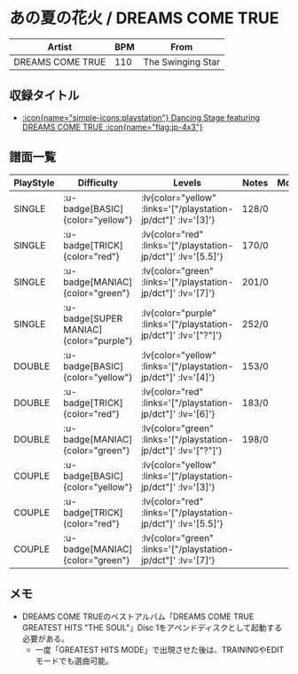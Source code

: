 # あの夏の花火 / DREAMS COME TRUE

|Artist|BPM|From|
|------|---|----|
|DREAMS COME TRUE|110|The Swinging Star|

## 収録タイトル

- [ :icon{name="simple-icons:playstation"} Dancing Stage featuring DREAMS COME TRUE :icon{name="flag:jp-4x3"} ](/playstation-jp/dct)

## 譜面一覧

|PlayStyle|Difficulty|Levels|Notes|Movie|
|---------|----------|------|-----|-----|
|SINGLE| :u-badge[BASIC]{color="yellow"} | :lv{color="yellow" :links='["/playstation-jp/dct"]' :lv='[3]'} |128/0||
|SINGLE| :u-badge[TRICK]{color="red"} | :lv{color="red" :links='["/playstation-jp/dct"]' :lv='[5.5]'} |170/0||
|SINGLE| :u-badge[MANIAC]{color="green"} | :lv{color="green" :links='["/playstation-jp/dct"]' :lv='[7]'} |201/0||
|SINGLE| :u-badge[SUPER MANIAC]{color="purple"} | :lv{color="purple" :links='["/playstation-jp/dct"]' :lv='["?"]'} |252/0||
|DOUBLE| :u-badge[BASIC]{color="yellow"} | :lv{color="yellow" :links='["/playstation-jp/dct"]' :lv='[4]'} |153/0||
|DOUBLE| :u-badge[TRICK]{color="red"} | :lv{color="red" :links='["/playstation-jp/dct"]' :lv='[6]'} |183/0||
|DOUBLE| :u-badge[MANIAC]{color="green"} | :lv{color="green" :links='["/playstation-jp/dct"]' :lv='["?"]'} |198/0||
|COUPLE| :u-badge[BASIC]{color="yellow"} | :lv{color="yellow" :links='["/playstation-jp/dct"]' :lv='[3]'} |||
|COUPLE| :u-badge[TRICK]{color="red"} | :lv{color="red" :links='["/playstation-jp/dct"]' :lv='[5.5]'} |||
|COUPLE| :u-badge[MANIAC]{color="green"} | :lv{color="green" :links='["/playstation-jp/dct"]' :lv='[7]'} |||

## メモ

- DREAMS COME TRUEのベストアルバム「DREAMS COME TRUE GREATEST HITS "THE SOUL"」Disc 1をアペンドディスクとして起動する必要がある。
  - 一度「GREATEST HITS MODE」で出現させた後は、TRAININGやEDITモードでも選曲可能。
